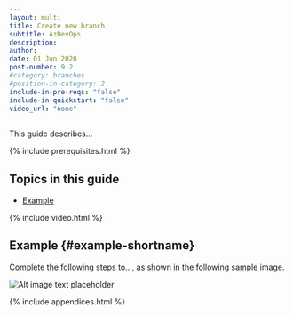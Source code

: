 ```yaml
---
layout: multi
title: Create new branch
subtitle: AzDevOps
description:
author:
date: 01 Jun 2020
post-number: 9.2
#category: branches
#position-in-category: 2
include-in-pre-reqs: "false"
include-in-quickstart: "false"
video_url: "none"
---
```


This guide describes...

{% include prerequisites.html %}

## Topics in this guide

- [Example](#example-shortname)

{% include video.html %}

## Example {#example-shortname}

Complete the following steps to..., as shown in the following sample image.

![Alt image text placeholder](../../assets/images/09-branches/create/azdev/img-placeholder.png)

{% include appendices.html %}
